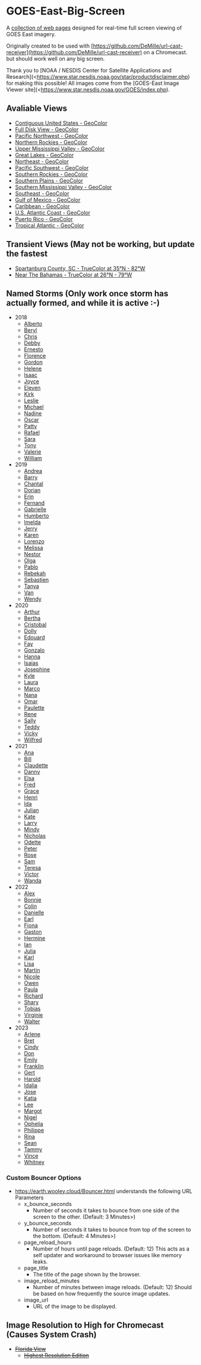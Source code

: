 # GOES-East-Big-Screen
A [collection of web pages](https://earth.wooley.cloud) designed for real-time full screen viewing of GOES East imagery.

Originally created to be used with [https://github.com/DeMille/url-cast-receiver](https://github.com/DeMille/url-cast-receiver) on a Chromecast. but should work well on any big screen.

Thank you to [NOAA / NESDIS Center for Satellite Applications and Research](<https://www.star.nesdis.noaa.gov/star/productdisclaimer.php) for making this possible!
All images come from the [GOES-East Image Viewer site](<https://www.star.nesdis.noaa.gov/GOES/index.php).


## Avaliable Views
* [Contiguous United States - GeoColor](<https://earth.wooley.cloud/Bouncer.html?image_reload_minutes=5&image_url=https://cdn.star.nesdis.noaa.gov/GOES16/ABI/CONUS/GEOCOLOR/2500x1500.jpg&page_title=CONUS View - GOES-East - GeoColor>)
* [Full Disk View - GeoColor](<https://earth.wooley.cloud/Bouncer.html?image_reload_minutes=12&image_url=https://cdn.star.nesdis.noaa.gov/GOES16/ABI/FD/GEOCOLOR/1808x1808.jpg&page_title=East Full Disk View - GOES- - GeoColor>)
* [Pacific Northwest - GeoColor](<https://earth.wooley.cloud/Bouncer.html?image_reload_minutes=5&image_url=https://cdn.star.nesdis.noaa.gov/GOES16/ABI/SECTOR/pnw/GEOCOLOR/1200x1200.jpg&page_title=Pacific Northwest - GOES-East - Sector Views - GeoColor>)
* [Northern Rockies - GeoColor](<https://earth.wooley.cloud/Bouncer.html?image_reload_minutes=5&image_url=https://cdn.star.nesdis.noaa.gov/GOES16/ABI/SECTOR/nr/GEOCOLOR/1200x1200.jpg&page_title=Northern Rockies - GOES-East - Sector Views - GeoColor>)
* [Upper Mississippi Valley - GeoColor](<https://earth.wooley.cloud/Bouncer.html?image_reload_minutes=5&image_url=https://cdn.star.nesdis.noaa.gov/GOES16/ABI/SECTOR/umv/GEOCOLOR/1200x1200.jpg&page_title=Upper Mississippi Valley - GOES-East - Sector Views - GeoColor>)
* [Great Lakes - GeoColor](<https://earth.wooley.cloud/Bouncer.html?image_reload_minutes=5&image_url=https://cdn.star.nesdis.noaa.gov/GOES16/ABI/SECTOR/cgl/GEOCOLOR/1200x1200.jpg&page_title=Great Lakes - GOES-East - Sector Views - GeoColor>)
* [Northeast - GeoColor](<https://earth.wooley.cloud/Bouncer.html?image_reload_minutes=5&image_url=https://cdn.star.nesdis.noaa.gov/GOES16/ABI/SECTOR/ne/GEOCOLOR/1200x1200.jpg&page_title=Northeast - GOES-East - Sector Views - GeoColor>)
* [Pacific Southwest - GeoColor](<https://earth.wooley.cloud/Bouncer.html?image_reload_minutes=5&image_url=https://cdn.star.nesdis.noaa.gov/GOES16/ABI/SECTOR/psw/GEOCOLOR/1200x1200.jpg&page_title=Pacific Southwest - GOES-East - Sector Views - GeoColor>)
* [Southern Rockies - GeoColor](<https://earth.wooley.cloud/Bouncer.html?image_reload_minutes=5&image_url=https://cdn.star.nesdis.noaa.gov/GOES16/ABI/SECTOR/sr/GEOCOLOR/1200x1200.jpg&page_title=Southern Rockies - GOES-East - Sector Views - GeoColor>)
* [Southern Plains - GeoColor](<https://earth.wooley.cloud/Bouncer.html?image_reload_minutes=5&image_url=https://cdn.star.nesdis.noaa.gov/GOES16/ABI/SECTOR/sp/GEOCOLOR/1200x1200.jpg&page_title=Southern Plains - GOES-East - Sector Views - GeoColor>)
* [Southern Mississippi Valley - GeoColor](<https://earth.wooley.cloud/Bouncer.html?image_reload_minutes=5&image_url=https://cdn.star.nesdis.noaa.gov/GOES16/ABI/SECTOR/smv/GEOCOLOR/1200x1200.jpg&page_title=Southern Mississippi Valley - GOES-East - Sector Views - GeoColor>)
* [Southeast - GeoColor](<https://earth.wooley.cloud/Bouncer.html?image_reload_minutes=5&image_url=https://cdn.star.nesdis.noaa.gov/GOES16/ABI/SECTOR/se/GEOCOLOR/1200x1200.jpg&page_title=Southeast - GOES-East - Sector Views - GeoColor>)
* [Gulf of Mexico - GeoColor](<https://earth.wooley.cloud/Bouncer.html?image_reload_minutes=6&image_url=https://cdn.star.nesdis.noaa.gov/GOES16/ABI/SECTOR/gm/GEOCOLOR/2001x2000.jpg&page_title=Gulf of Mexico - GOES-East - Sector Views - GeoColor>)
* [Caribbean - GeoColor](<https://earth.wooley.cloud/Bouncer.html?image_reload_minutes=11&image_url=https://cdn.star.nesdis.noaa.gov/GOES16/ABI/SECTOR/car/GEOCOLOR/2000x2000.jpg&page_title=Caribbean - GOES-East - Sector Views - GeoColor>)
* [U.S. Atlantic Coast - GeoColor](<https://earth.wooley.cloud/Bouncer.html?image_reload_minutes=6&image_url=https://cdn.star.nesdis.noaa.gov/GOES16/ABI/SECTOR/eus/GEOCOLOR/2001x2000.jpg&page_title=U.S. Atlantic Coast - GOES-East - Sector Views - GeoColor>)
* [Puerto Rico - GeoColor](<https://earth.wooley.cloud/Bouncer.html?image_reload_minutes=6&image_url=https://cdn.star.nesdis.noaa.gov/GOES16/ABI/SECTOR/pr/GEOCOLOR/latest.jpg&page_title=Puerto Rico - GOES-East - Sector Views - GeoColor>)
* [Tropical Atlantic - GeoColor](<https://earth.wooley.cloud/Bouncer.html?image_reload_minutes=25&image_url=https://cdn.star.nesdis.noaa.gov/GOES16/ABI/SECTOR/taw/GEOCOLOR/3600x2160.jpg&page_title=Tropical Atlantic - GOES-East - Sector Views - wide view - GeoColor>)

## Transient Views (May not be working, but update the fastest
* [Spartanburg County, SC - TrueColor at 35°N - 82°W](<https://earth.wooley.cloud/Bouncer.html?image_reload_minutes=1&image_url=https://cdn.star.nesdis.noaa.gov/GOES16/ABI/MESO/35N-82W/TRUECOLOR/latest.jpg&page_title=Spartanburg County, SC - GOES-East Mesoscale View - TrueColor at 35°N - 82°W>)
* [Near The Bahamas - TrueColor at 26°N - 79°W](<https://earth.wooley.cloud/Bouncer.html?image_reload_minutes=1&image_url=https://cdn.star.nesdis.noaa.gov/GOES16/ABI/MESO/26N-79W/TRUECOLOR/latest.jpg&page_title=Near The Bahamas - GOES-East Mesoscale View - TrueColor at 26°N - 79°W>)

## Named Storms (Only work once storm has actually formed, and while it is active :-)
* 2018
  * [Alberto](<https://earth.wooley.cloud/Bouncer.html?image_reload_minutes=15&image_url=https://cdn.star.nesdis.noaa.gov/GOES16/ABI/FLOATER/AL012018/TRUECOLOR/latest.jpg&page_title=Alberto - Storm floater images - TrueColor>)
  * [Beryl](<https://earth.wooley.cloud/Bouncer.html?image_reload_minutes=15&image_url=https://cdn.star.nesdis.noaa.gov/GOES16/ABI/FLOATER/AL022018/TRUECOLOR/latest.jpg&page_title=Beryl - Storm floater images - TrueColor>)
  * [Chris](<https://earth.wooley.cloud/Bouncer.html?image_reload_minutes=15&image_url=https://cdn.star.nesdis.noaa.gov/GOES16/ABI/FLOATER/AL032018/TRUECOLOR/latest.jpg&page_title=Chris - Storm floater images - TrueColor>)
  * [Debby](<https://earth.wooley.cloud/Bouncer.html?image_reload_minutes=15&image_url=https://cdn.star.nesdis.noaa.gov/GOES16/ABI/FLOATER/AL042018/TRUECOLOR/latest.jpg&page_title=Debby - Storm floater images - TrueColor>)
  * [Ernesto](<https://earth.wooley.cloud/Bouncer.html?image_reload_minutes=15&image_url=https://cdn.star.nesdis.noaa.gov/GOES16/ABI/FLOATER/AL052018/TRUECOLOR/latest.jpg&page_title=Ernesto - Storm floater images - TrueColor>)
  * [Florence](<https://earth.wooley.cloud/Bouncer.html?image_reload_minutes=15&image_url=https://cdn.star.nesdis.noaa.gov/GOES16/ABI/FLOATER/AL062018/TRUECOLOR/latest.jpg&page_title=Florence - Storm floater images - TrueColor>)
  * [Gordon](<https://earth.wooley.cloud/Bouncer.html?image_reload_minutes=15&image_url=https://cdn.star.nesdis.noaa.gov/GOES16/ABI/FLOATER/AL072018/TRUECOLOR/latest.jpg&page_title=Gordon - Storm floater images - TrueColor>)
  * [Helene](<https://earth.wooley.cloud/Bouncer.html?image_reload_minutes=15&image_url=https://cdn.star.nesdis.noaa.gov/GOES16/ABI/FLOATER/AL082018/TRUECOLOR/latest.jpg&page_title=Helene - Storm floater images - TrueColor>)
  * [Isaac](<https://earth.wooley.cloud/Bouncer.html?image_reload_minutes=15&image_url=https://cdn.star.nesdis.noaa.gov/GOES16/ABI/FLOATER/AL092018/TRUECOLOR/latest.jpg&page_title=Isaac - Storm floater images - TrueColor>)
  * [Joyce](<https://earth.wooley.cloud/Bouncer.html?image_reload_minutes=15&image_url=https://cdn.star.nesdis.noaa.gov/GOES16/ABI/FLOATER/AL102018/TRUECOLOR/latest.jpg&page_title=Joyce - Storm floater images - TrueColor>)
  * [Eleven](<https://earth.wooley.cloud/Bouncer.html?image_reload_minutes=15&image_url=https://cdn.star.nesdis.noaa.gov/GOES16/ABI/FLOATER/AL112018/TRUECOLOR/latest.jpg&page_title=Eleven - Storm floater images - TrueColor>)
  * [Kirk](<https://earth.wooley.cloud/Bouncer.html?image_reload_minutes=15&image_url=https://cdn.star.nesdis.noaa.gov/GOES16/ABI/FLOATER/AL122018/TRUECOLOR/latest.jpg&page_title=Kirk - Storm floater images - TrueColor>)
  * [Leslie](<https://earth.wooley.cloud/Bouncer.html?image_reload_minutes=15&image_url=https://cdn.star.nesdis.noaa.gov/GOES16/ABI/FLOATER/AL132018/TRUECOLOR/latest.jpg&page_title=Leslie - Storm floater images - TrueColor>)
  * [Michael](<https://earth.wooley.cloud/Bouncer.html?image_reload_minutes=15&image_url=https://cdn.star.nesdis.noaa.gov/GOES16/ABI/FLOATER/AL142018/TRUECOLOR/latest.jpg&page_title=Michael - Storm floater images - TrueColor>)
  * [Nadine](<https://earth.wooley.cloud/Bouncer.html?image_reload_minutes=15&image_url=https://cdn.star.nesdis.noaa.gov/GOES16/ABI/FLOATER/AL152018/TRUECOLOR/latest.jpg&page_title=Nadine - Storm floater images - TrueColor>)
  * [Oscar](<https://earth.wooley.cloud/Bouncer.html?image_reload_minutes=15&image_url=https://cdn.star.nesdis.noaa.gov/GOES16/ABI/FLOATER/AL162018/TRUECOLOR/latest.jpg&page_title=Oscar - Storm floater images - TrueColor>)
  * [Patty](<https://earth.wooley.cloud/Bouncer.html?image_reload_minutes=15&image_url=https://cdn.star.nesdis.noaa.gov/GOES16/ABI/FLOATER/AL172018/TRUECOLOR/latest.jpg&page_title=Patty - Storm floater images - TrueColor>)
  * [Rafael](<https://earth.wooley.cloud/Bouncer.html?image_reload_minutes=15&image_url=https://cdn.star.nesdis.noaa.gov/GOES16/ABI/FLOATER/AL182018/TRUECOLOR/latest.jpg&page_title=Rafael - Storm floater images - TrueColor>)
  * [Sara](<https://earth.wooley.cloud/Bouncer.html?image_reload_minutes=15&image_url=https://cdn.star.nesdis.noaa.gov/GOES16/ABI/FLOATER/AL192018/TRUECOLOR/latest.jpg&page_title=Sara - Storm floater images - TrueColor>)
  * [Tony](<https://earth.wooley.cloud/Bouncer.html?image_reload_minutes=15&image_url=https://cdn.star.nesdis.noaa.gov/GOES16/ABI/FLOATER/AL202018/TRUECOLOR/latest.jpg&page_title=Tony - Storm floater images - TrueColor>)
  * [Valerie](<https://earth.wooley.cloud/Bouncer.html?image_reload_minutes=15&image_url=https://cdn.star.nesdis.noaa.gov/GOES16/ABI/FLOATER/AL212018/TRUECOLOR/latest.jpg&page_title=Valerie - Storm floater images - TrueColor>)
  * [William](<https://earth.wooley.cloud/Bouncer.html?image_reload_minutes=15&image_url=https://cdn.star.nesdis.noaa.gov/GOES16/ABI/FLOATER/AL222018/TRUECOLOR/latest.jpg&page_title=William - Storm floater images - TrueColor>)
* 2019
  * [Andrea](<https://earth.wooley.cloud/Bouncer.html?image_reload_minutes=15&image_url=https://cdn.star.nesdis.noaa.gov/GOES16/ABI/FLOATER/AL012019/TRUECOLOR/latest.jpg&page_title=Andrea - Storm floater images - TrueColor>)
  * [Barry](<https://earth.wooley.cloud/Bouncer.html?image_reload_minutes=15&image_url=https://cdn.star.nesdis.noaa.gov/GOES16/ABI/FLOATER/AL022019/TRUECOLOR/latest.jpg&page_title=Barry - Storm floater images - TrueColor>)
  * [Chantal](<https://earth.wooley.cloud/Bouncer.html?image_reload_minutes=15&image_url=https://cdn.star.nesdis.noaa.gov/GOES16/ABI/FLOATER/AL032019/TRUECOLOR/latest.jpg&page_title=Chantal - Storm floater images - TrueColor>)
  * [Dorian](<https://earth.wooley.cloud/Bouncer.html?image_reload_minutes=15&image_url=https://cdn.star.nesdis.noaa.gov/GOES16/ABI/FLOATER/AL042019/TRUECOLOR/latest.jpg&page_title=Dorian - Storm floater images - TrueColor>)
  * [Erin](<https://earth.wooley.cloud/Bouncer.html?image_reload_minutes=15&image_url=https://cdn.star.nesdis.noaa.gov/GOES16/ABI/FLOATER/AL052019/TRUECOLOR/latest.jpg&page_title=Erin - Storm floater images - TrueColor>)
  * [Fernand](<https://earth.wooley.cloud/Bouncer.html?image_reload_minutes=15&image_url=https://cdn.star.nesdis.noaa.gov/GOES16/ABI/FLOATER/AL062019/TRUECOLOR/latest.jpg&page_title=Fernand - Storm floater images - TrueColor>)
  * [Gabrielle](<https://earth.wooley.cloud/Bouncer.html?image_reload_minutes=15&image_url=https://cdn.star.nesdis.noaa.gov/GOES16/ABI/FLOATER/AL072019/TRUECOLOR/latest.jpg&page_title=Gabrielle - Storm floater images - TrueColor>)
  * [Humberto](<https://earth.wooley.cloud/Bouncer.html?image_reload_minutes=15&image_url=https://cdn.star.nesdis.noaa.gov/GOES16/ABI/FLOATER/AL082019/TRUECOLOR/latest.jpg&page_title=Humberto - Storm floater images - TrueColor>)
  * [Imelda](<https://earth.wooley.cloud/Bouncer.html?image_reload_minutes=15&image_url=https://cdn.star.nesdis.noaa.gov/GOES16/ABI/FLOATER/AL092019/TRUECOLOR/latest.jpg&page_title=Imelda - Storm floater images - TrueColor>)
  * [Jerry](<https://earth.wooley.cloud/Bouncer.html?image_reload_minutes=15&image_url=https://cdn.star.nesdis.noaa.gov/GOES16/ABI/FLOATER/AL102019/TRUECOLOR/latest.jpg&page_title=Jerry - Storm floater images - TrueColor>)
  * [Karen](<https://earth.wooley.cloud/Bouncer.html?image_reload_minutes=15&image_url=https://cdn.star.nesdis.noaa.gov/GOES16/ABI/FLOATER/AL112019/TRUECOLOR/latest.jpg&page_title=Karen - Storm floater images - TrueColor>)
  * [Lorenzo](<https://earth.wooley.cloud/Bouncer.html?image_reload_minutes=15&image_url=https://cdn.star.nesdis.noaa.gov/GOES16/ABI/FLOATER/AL122019/TRUECOLOR/latest.jpg&page_title=Lorenzo - Storm floater images - TrueColor>)
  * [Melissa](<https://earth.wooley.cloud/Bouncer.html?image_reload_minutes=15&image_url=https://cdn.star.nesdis.noaa.gov/GOES16/ABI/FLOATER/AL132019/TRUECOLOR/latest.jpg&page_title=Melissa - Storm floater images - TrueColor>)
  * [Nestor](<https://earth.wooley.cloud/Bouncer.html?image_reload_minutes=15&image_url=https://cdn.star.nesdis.noaa.gov/GOES16/ABI/FLOATER/AL142019/TRUECOLOR/latest.jpg&page_title=Nestor - Storm floater images - TrueColor>)
  * [Olga](<https://earth.wooley.cloud/Bouncer.html?image_reload_minutes=15&image_url=https://cdn.star.nesdis.noaa.gov/GOES16/ABI/FLOATER/AL152019/TRUECOLOR/latest.jpg&page_title=Olga - Storm floater images - TrueColor>)
  * [Pablo](<https://earth.wooley.cloud/Bouncer.html?image_reload_minutes=15&image_url=https://cdn.star.nesdis.noaa.gov/GOES16/ABI/FLOATER/AL162019/TRUECOLOR/latest.jpg&page_title=Pablo - Storm floater images - TrueColor>)
  * [Rebekah](<https://earth.wooley.cloud/Bouncer.html?image_reload_minutes=15&image_url=https://cdn.star.nesdis.noaa.gov/GOES16/ABI/FLOATER/AL172019/TRUECOLOR/latest.jpg&page_title=Rebekah - Storm floater images - TrueColor>)
  * [Sebastien](<https://earth.wooley.cloud/Bouncer.html?image_reload_minutes=15&image_url=https://cdn.star.nesdis.noaa.gov/GOES16/ABI/FLOATER/AL182019/TRUECOLOR/latest.jpg&page_title=Sebastien - Storm floater images - TrueColor>)
  * [Tanya](<https://earth.wooley.cloud/Bouncer.html?image_reload_minutes=15&image_url=https://cdn.star.nesdis.noaa.gov/GOES16/ABI/FLOATER/AL192019/TRUECOLOR/latest.jpg&page_title=Tanya - Storm floater images - TrueColor>)
  * [Van](<https://earth.wooley.cloud/Bouncer.html?image_reload_minutes=15&image_url=https://cdn.star.nesdis.noaa.gov/GOES16/ABI/FLOATER/AL202019/TRUECOLOR/latest.jpg&page_title=Van - Storm floater images - TrueColor>)
  * [Wendy](<https://earth.wooley.cloud/Bouncer.html?image_reload_minutes=15&image_url=https://cdn.star.nesdis.noaa.gov/GOES16/ABI/FLOATER/AL212019/TRUECOLOR/latest.jpg&page_title=Wendy - Storm floater images - TrueColor>)
* 2020
  * [Arthur](<https://earth.wooley.cloud/Bouncer.html?image_reload_minutes=15&image_url=https://cdn.star.nesdis.noaa.gov/GOES16/ABI/FLOATER/AL012020/TRUECOLOR/latest.jpg&page_title=Arthur - Storm floater images - TrueColor>)
  * [Bertha](<https://earth.wooley.cloud/Bouncer.html?image_reload_minutes=15&image_url=https://cdn.star.nesdis.noaa.gov/GOES16/ABI/FLOATER/AL022020/TRUECOLOR/latest.jpg&page_title=Bertha - Storm floater images - TrueColor>)
  * [Cristobal](<https://earth.wooley.cloud/Bouncer.html?image_reload_minutes=15&image_url=https://cdn.star.nesdis.noaa.gov/GOES16/ABI/FLOATER/AL032020/TRUECOLOR/latest.jpg&page_title=Cristobal - Storm floater images - TrueColor>)
  * [Dolly](<https://earth.wooley.cloud/Bouncer.html?image_reload_minutes=15&image_url=https://cdn.star.nesdis.noaa.gov/GOES16/ABI/FLOATER/AL042020/TRUECOLOR/latest.jpg&page_title=Dolly - Storm floater images - TrueColor>)
  * [Edouard](<https://earth.wooley.cloud/Bouncer.html?image_reload_minutes=15&image_url=https://cdn.star.nesdis.noaa.gov/GOES16/ABI/FLOATER/AL052020/TRUECOLOR/latest.jpg&page_title=Edouard - Storm floater images - TrueColor>)
  * [Fay](<https://earth.wooley.cloud/Bouncer.html?image_reload_minutes=15&image_url=https://cdn.star.nesdis.noaa.gov/GOES16/ABI/FLOATER/AL062020/TRUECOLOR/latest.jpg&page_title=Fay - Storm floater images - TrueColor>)
  * [Gonzalo](<https://earth.wooley.cloud/Bouncer.html?image_reload_minutes=15&image_url=https://cdn.star.nesdis.noaa.gov/GOES16/ABI/FLOATER/AL072020/TRUECOLOR/latest.jpg&page_title=Gonzalo - Storm floater images - TrueColor>)
  * [Hanna](<https://earth.wooley.cloud/Bouncer.html?image_reload_minutes=15&image_url=https://cdn.star.nesdis.noaa.gov/GOES16/ABI/FLOATER/AL082020/TRUECOLOR/latest.jpg&page_title=Hanna - Storm floater images - TrueColor>)
  * [Isaias](<https://earth.wooley.cloud/Bouncer.html?image_reload_minutes=15&image_url=https://cdn.star.nesdis.noaa.gov/GOES16/ABI/FLOATER/AL092020/TRUECOLOR/latest.jpg&page_title=Isaias - Storm floater images - TrueColor>)
  * [Josephine](<https://earth.wooley.cloud/Bouncer.html?image_reload_minutes=15&image_url=https://cdn.star.nesdis.noaa.gov/GOES16/ABI/FLOATER/AL102020/TRUECOLOR/latest.jpg&page_title=Josephine - Storm floater images - TrueColor>)
  * [Kyle](<https://earth.wooley.cloud/Bouncer.html?image_reload_minutes=15&image_url=https://cdn.star.nesdis.noaa.gov/GOES16/ABI/FLOATER/AL112020/TRUECOLOR/latest.jpg&page_title=Kyle - Storm floater images - TrueColor>)
  * [Laura](<https://earth.wooley.cloud/Bouncer.html?image_reload_minutes=15&image_url=https://cdn.star.nesdis.noaa.gov/GOES16/ABI/FLOATER/AL122020/TRUECOLOR/latest.jpg&page_title=Laura - Storm floater images - TrueColor>)
  * [Marco](<https://earth.wooley.cloud/Bouncer.html?image_reload_minutes=15&image_url=https://cdn.star.nesdis.noaa.gov/GOES16/ABI/FLOATER/AL132020/TRUECOLOR/latest.jpg&page_title=Marco - Storm floater images - TrueColor>)
  * [Nana](<https://earth.wooley.cloud/Bouncer.html?image_reload_minutes=15&image_url=https://cdn.star.nesdis.noaa.gov/GOES16/ABI/FLOATER/AL142020/TRUECOLOR/latest.jpg&page_title=Nana - Storm floater images - TrueColor>)
  * [Omar](<https://earth.wooley.cloud/Bouncer.html?image_reload_minutes=15&image_url=https://cdn.star.nesdis.noaa.gov/GOES16/ABI/FLOATER/AL152020/TRUECOLOR/latest.jpg&page_title=Omar - Storm floater images - TrueColor>)
  * [Paulette](<https://earth.wooley.cloud/Bouncer.html?image_reload_minutes=15&image_url=https://cdn.star.nesdis.noaa.gov/GOES16/ABI/FLOATER/AL162020/TRUECOLOR/latest.jpg&page_title=Paulette - Storm floater images - TrueColor>)
  * [Rene](<https://earth.wooley.cloud/Bouncer.html?image_reload_minutes=15&image_url=https://cdn.star.nesdis.noaa.gov/GOES16/ABI/FLOATER/AL172020/TRUECOLOR/latest.jpg&page_title=Rene - Storm floater images - TrueColor>)
  * [Sally](<https://earth.wooley.cloud/Bouncer.html?image_reload_minutes=15&image_url=https://cdn.star.nesdis.noaa.gov/GOES16/ABI/FLOATER/AL182020/TRUECOLOR/latest.jpg&page_title=Sally - Storm floater images - TrueColor>)
  * [Teddy](<https://earth.wooley.cloud/Bouncer.html?image_reload_minutes=15&image_url=https://cdn.star.nesdis.noaa.gov/GOES16/ABI/FLOATER/AL192020/TRUECOLOR/latest.jpg&page_title=Teddy - Storm floater images - TrueColor>)
  * [Vicky](<https://earth.wooley.cloud/Bouncer.html?image_reload_minutes=15&image_url=https://cdn.star.nesdis.noaa.gov/GOES16/ABI/FLOATER/AL202020/TRUECOLOR/latest.jpg&page_title=Vicky - Storm floater images - TrueColor>)
  * [Wilfred](<https://earth.wooley.cloud/Bouncer.html?image_reload_minutes=15&image_url=https://cdn.star.nesdis.noaa.gov/GOES16/ABI/FLOATER/AL212020/TRUECOLOR/latest.jpg&page_title=Wilfred - Storm floater images - TrueColor>)
* 2021
  * [Ana](<https://earth.wooley.cloud/Bouncer.html?image_reload_minutes=15&image_url=https://cdn.star.nesdis.noaa.gov/GOES16/ABI/FLOATER/AL012021/TRUECOLOR/latest.jpg&page_title=Ana - Storm floater images - TrueColor>)
  * [Bill](<https://earth.wooley.cloud/Bouncer.html?image_reload_minutes=15&image_url=https://cdn.star.nesdis.noaa.gov/GOES16/ABI/FLOATER/AL022021/TRUECOLOR/latest.jpg&page_title=Bill - Storm floater images - TrueColor>)
  * [Claudette](<https://earth.wooley.cloud/Bouncer.html?image_reload_minutes=15&image_url=https://cdn.star.nesdis.noaa.gov/GOES16/ABI/FLOATER/AL032021/TRUECOLOR/latest.jpg&page_title=Claudette - Storm floater images - TrueColor>)
  * [Danny](<https://earth.wooley.cloud/Bouncer.html?image_reload_minutes=15&image_url=https://cdn.star.nesdis.noaa.gov/GOES16/ABI/FLOATER/AL042021/TRUECOLOR/latest.jpg&page_title=Danny - Storm floater images - TrueColor>)
  * [Elsa](<https://earth.wooley.cloud/Bouncer.html?image_reload_minutes=15&image_url=https://cdn.star.nesdis.noaa.gov/GOES16/ABI/FLOATER/AL052021/TRUECOLOR/latest.jpg&page_title=Elsa - Storm floater images - TrueColor>)
  * [Fred](<https://earth.wooley.cloud/Bouncer.html?image_reload_minutes=15&image_url=https://cdn.star.nesdis.noaa.gov/GOES16/ABI/FLOATER/AL062021/TRUECOLOR/latest.jpg&page_title=Fred - Storm floater images - TrueColor>)
  * [Grace](<https://earth.wooley.cloud/Bouncer.html?image_reload_minutes=15&image_url=https://cdn.star.nesdis.noaa.gov/GOES16/ABI/FLOATER/AL072021/TRUECOLOR/latest.jpg&page_title=Grace - Storm floater images - TrueColor>)
  * [Henri](<https://earth.wooley.cloud/Bouncer.html?image_reload_minutes=15&image_url=https://cdn.star.nesdis.noaa.gov/GOES16/ABI/FLOATER/AL082021/TRUECOLOR/latest.jpg&page_title=Henri - Storm floater images - TrueColor>)
  * [Ida](<https://earth.wooley.cloud/Bouncer.html?image_reload_minutes=15&image_url=https://cdn.star.nesdis.noaa.gov/GOES16/ABI/FLOATER/AL092021/TRUECOLOR/latest.jpg&page_title=Ida - Storm floater images - TrueColor>)
  * [Julian](<https://earth.wooley.cloud/Bouncer.html?image_reload_minutes=15&image_url=https://cdn.star.nesdis.noaa.gov/GOES16/ABI/FLOATER/AL102021/TRUECOLOR/latest.jpg&page_title=Julian - Storm floater images - TrueColor>)
  * [Kate](<https://earth.wooley.cloud/Bouncer.html?image_reload_minutes=15&image_url=https://cdn.star.nesdis.noaa.gov/GOES16/ABI/FLOATER/AL112021/TRUECOLOR/latest.jpg&page_title=Kate - Storm floater images - TrueColor>)
  * [Larry](<https://earth.wooley.cloud/Bouncer.html?image_reload_minutes=15&image_url=https://cdn.star.nesdis.noaa.gov/GOES16/ABI/FLOATER/AL122021/TRUECOLOR/latest.jpg&page_title=Larry - Storm floater images - TrueColor>)
  * [Mindy](<https://earth.wooley.cloud/Bouncer.html?image_reload_minutes=15&image_url=https://cdn.star.nesdis.noaa.gov/GOES16/ABI/FLOATER/AL132021/TRUECOLOR/latest.jpg&page_title=Mindy - Storm floater images - TrueColor>)
  * [Nicholas](<https://earth.wooley.cloud/Bouncer.html?image_reload_minutes=15&image_url=https://cdn.star.nesdis.noaa.gov/GOES16/ABI/FLOATER/AL142021/TRUECOLOR/latest.jpg&page_title=Nicholas - Storm floater images - TrueColor>)
  * [Odette](<https://earth.wooley.cloud/Bouncer.html?image_reload_minutes=15&image_url=https://cdn.star.nesdis.noaa.gov/GOES16/ABI/FLOATER/AL152021/TRUECOLOR/latest.jpg&page_title=Odette - Storm floater images - TrueColor>)
  * [Peter](<https://earth.wooley.cloud/Bouncer.html?image_reload_minutes=15&image_url=https://cdn.star.nesdis.noaa.gov/GOES16/ABI/FLOATER/AL162021/TRUECOLOR/latest.jpg&page_title=Peter - Storm floater images - TrueColor>)
  * [Rose](<https://earth.wooley.cloud/Bouncer.html?image_reload_minutes=15&image_url=https://cdn.star.nesdis.noaa.gov/GOES16/ABI/FLOATER/AL172021/TRUECOLOR/latest.jpg&page_title=Rose - Storm floater images - TrueColor>)
  * [Sam](<https://earth.wooley.cloud/Bouncer.html?image_reload_minutes=15&image_url=https://cdn.star.nesdis.noaa.gov/GOES16/ABI/FLOATER/AL182021/TRUECOLOR/latest.jpg&page_title=Sam - Storm floater images - TrueColor>)
  * [Teresa](<https://earth.wooley.cloud/Bouncer.html?image_reload_minutes=15&image_url=https://cdn.star.nesdis.noaa.gov/GOES16/ABI/FLOATER/AL192021/TRUECOLOR/latest.jpg&page_title=Teresa - Storm floater images - TrueColor>)
  * [Victor](<https://earth.wooley.cloud/Bouncer.html?image_reload_minutes=15&image_url=https://cdn.star.nesdis.noaa.gov/GOES16/ABI/FLOATER/AL202021/TRUECOLOR/latest.jpg&page_title=Victor - Storm floater images - TrueColor>)
  * [Wanda](<https://earth.wooley.cloud/Bouncer.html?image_reload_minutes=15&image_url=https://cdn.star.nesdis.noaa.gov/GOES16/ABI/FLOATER/AL212021/TRUECOLOR/latest.jpg&page_title=Wanda - Storm floater images - TrueColor>)
* 2022
  * [Alex](<https://earth.wooley.cloud/Bouncer.html?image_reload_minutes=15&image_url=https://cdn.star.nesdis.noaa.gov/GOES16/ABI/FLOATER/AL012022/TRUECOLOR/latest.jpg&page_title=Alex - Storm floater images - TrueColor>)
  * [Bonnie](<https://earth.wooley.cloud/Bouncer.html?image_reload_minutes=15&image_url=https://cdn.star.nesdis.noaa.gov/GOES16/ABI/FLOATER/AL022022/TRUECOLOR/latest.jpg&page_title=Bonnie - Storm floater images - TrueColor>)
  * [Colin](<https://earth.wooley.cloud/Bouncer.html?image_reload_minutes=15&image_url=https://cdn.star.nesdis.noaa.gov/GOES16/ABI/FLOATER/AL032022/TRUECOLOR/latest.jpg&page_title=Colin - Storm floater images - TrueColor>)
  * [Danielle](<https://earth.wooley.cloud/Bouncer.html?image_reload_minutes=15&image_url=https://cdn.star.nesdis.noaa.gov/GOES16/ABI/FLOATER/AL042022/TRUECOLOR/latest.jpg&page_title=Danielle - Storm floater images - TrueColor>)
  * [Earl](<https://earth.wooley.cloud/Bouncer.html?image_reload_minutes=15&image_url=https://cdn.star.nesdis.noaa.gov/GOES16/ABI/FLOATER/AL052022/TRUECOLOR/latest.jpg&page_title=Earl - Storm floater images - TrueColor>)
  * [Fiona](<https://earth.wooley.cloud/Bouncer.html?image_reload_minutes=15&image_url=https://cdn.star.nesdis.noaa.gov/GOES16/ABI/FLOATER/AL062022/TRUECOLOR/latest.jpg&page_title=Fiona - Storm floater images - TrueColor>)
  * [Gaston](<https://earth.wooley.cloud/Bouncer.html?image_reload_minutes=15&image_url=https://cdn.star.nesdis.noaa.gov/GOES16/ABI/FLOATER/AL072022/TRUECOLOR/latest.jpg&page_title=Gaston - Storm floater images - TrueColor>)
  * [Hermine](<https://earth.wooley.cloud/Bouncer.html?image_reload_minutes=15&image_url=https://cdn.star.nesdis.noaa.gov/GOES16/ABI/FLOATER/AL082022/TRUECOLOR/latest.jpg&page_title=Hermine - Storm floater images - TrueColor>)
  * [Ian](<https://earth.wooley.cloud/Bouncer.html?image_reload_minutes=15&image_url=https://cdn.star.nesdis.noaa.gov/GOES16/ABI/FLOATER/AL092022/TRUECOLOR/latest.jpg&page_title=Ian - Storm floater images - TrueColor>)
  * [Julia](<https://earth.wooley.cloud/Bouncer.html?image_reload_minutes=15&image_url=https://cdn.star.nesdis.noaa.gov/GOES16/ABI/FLOATER/AL102022/TRUECOLOR/latest.jpg&page_title=Julia - Storm floater images - TrueColor>)
  * [Karl](<https://earth.wooley.cloud/Bouncer.html?image_reload_minutes=15&image_url=https://cdn.star.nesdis.noaa.gov/GOES16/ABI/FLOATER/AL112022/TRUECOLOR/latest.jpg&page_title=Karl - Storm floater images - TrueColor>)
  * [Lisa](<https://earth.wooley.cloud/Bouncer.html?image_reload_minutes=15&image_url=https://cdn.star.nesdis.noaa.gov/GOES16/ABI/FLOATER/AL122022/TRUECOLOR/latest.jpg&page_title=Lisa - Storm floater images - TrueColor>)
  * [Martin](<https://earth.wooley.cloud/Bouncer.html?image_reload_minutes=15&image_url=https://cdn.star.nesdis.noaa.gov/GOES16/ABI/FLOATER/AL132022/TRUECOLOR/latest.jpg&page_title=Martin - Storm floater images - TrueColor>)
  * [Nicole](<https://earth.wooley.cloud/Bouncer.html?image_reload_minutes=15&image_url=https://cdn.star.nesdis.noaa.gov/GOES16/ABI/FLOATER/AL142022/TRUECOLOR/latest.jpg&page_title=Nicole - Storm floater images - TrueColor>)
  * [Owen](<https://earth.wooley.cloud/Bouncer.html?image_reload_minutes=15&image_url=https://cdn.star.nesdis.noaa.gov/GOES16/ABI/FLOATER/AL152022/TRUECOLOR/latest.jpg&page_title=Owen - Storm floater images - TrueColor>)
  * [Paula](<https://earth.wooley.cloud/Bouncer.html?image_reload_minutes=15&image_url=https://cdn.star.nesdis.noaa.gov/GOES16/ABI/FLOATER/AL162022/TRUECOLOR/latest.jpg&page_title=Paula - Storm floater images - TrueColor>)
  * [Richard](<https://earth.wooley.cloud/Bouncer.html?image_reload_minutes=15&image_url=https://cdn.star.nesdis.noaa.gov/GOES16/ABI/FLOATER/AL172022/TRUECOLOR/latest.jpg&page_title=Richard - Storm floater images - TrueColor>)
  * [Shary](<https://earth.wooley.cloud/Bouncer.html?image_reload_minutes=15&image_url=https://cdn.star.nesdis.noaa.gov/GOES16/ABI/FLOATER/AL182022/TRUECOLOR/latest.jpg&page_title=Shary - Storm floater images - TrueColor>)
  * [Tobias](<https://earth.wooley.cloud/Bouncer.html?image_reload_minutes=15&image_url=https://cdn.star.nesdis.noaa.gov/GOES16/ABI/FLOATER/AL192022/TRUECOLOR/latest.jpg&page_title=Tobias - Storm floater images - TrueColor>)
  * [Virginie](<https://earth.wooley.cloud/Bouncer.html?image_reload_minutes=15&image_url=https://cdn.star.nesdis.noaa.gov/GOES16/ABI/FLOATER/AL202022/TRUECOLOR/latest.jpg&page_title=Virginie - Storm floater images - TrueColor>)
  * [Walter](<https://earth.wooley.cloud/Bouncer.html?image_reload_minutes=15&image_url=https://cdn.star.nesdis.noaa.gov/GOES16/ABI/FLOATER/AL212022/TRUECOLOR/latest.jpg&page_title=Walter - Storm floater images - TrueColor>)
* 2023
  * [Arlene](<https://earth.wooley.cloud/Bouncer.html?image_reload_minutes=15&image_url=https://cdn.star.nesdis.noaa.gov/GOES16/ABI/FLOATER/AL012023/TRUECOLOR/latest.jpg&page_title=Arlene - Storm floater images - TrueColor>)
  * [Bret](<https://earth.wooley.cloud/Bouncer.html?image_reload_minutes=15&image_url=https://cdn.star.nesdis.noaa.gov/GOES16/ABI/FLOATER/AL022023/TRUECOLOR/latest.jpg&page_title=Bret - Storm floater images - TrueColor>)
  * [Cindy](<https://earth.wooley.cloud/Bouncer.html?image_reload_minutes=15&image_url=https://cdn.star.nesdis.noaa.gov/GOES16/ABI/FLOATER/AL032023/TRUECOLOR/latest.jpg&page_title=Cindy - Storm floater images - TrueColor>)
  * [Don](<https://earth.wooley.cloud/Bouncer.html?image_reload_minutes=15&image_url=https://cdn.star.nesdis.noaa.gov/GOES16/ABI/FLOATER/AL042023/TRUECOLOR/latest.jpg&page_title=Don - Storm floater images - TrueColor>)
  * [Emily](<https://earth.wooley.cloud/Bouncer.html?image_reload_minutes=15&image_url=https://cdn.star.nesdis.noaa.gov/GOES16/ABI/FLOATER/AL052023/TRUECOLOR/latest.jpg&page_title=Emily - Storm floater images - TrueColor>)
  * [Franklin](<https://earth.wooley.cloud/Bouncer.html?image_reload_minutes=15&image_url=https://cdn.star.nesdis.noaa.gov/GOES16/ABI/FLOATER/AL062023/TRUECOLOR/latest.jpg&page_title=Franklin - Storm floater images - TrueColor>)
  * [Gert](<https://earth.wooley.cloud/Bouncer.html?image_reload_minutes=15&image_url=https://cdn.star.nesdis.noaa.gov/GOES16/ABI/FLOATER/AL072023/TRUECOLOR/latest.jpg&page_title=Gert - Storm floater images - TrueColor>)
  * [Harold](<https://earth.wooley.cloud/Bouncer.html?image_reload_minutes=15&image_url=https://cdn.star.nesdis.noaa.gov/GOES16/ABI/FLOATER/AL082023/TRUECOLOR/latest.jpg&page_title=Harold - Storm floater images - TrueColor>)
  * [Idalia](<https://earth.wooley.cloud/Bouncer.html?image_reload_minutes=15&image_url=https://cdn.star.nesdis.noaa.gov/GOES16/ABI/FLOATER/AL092023/TRUECOLOR/latest.jpg&page_title=Idalia - Storm floater images - TrueColor>)
  * [Jose](<https://earth.wooley.cloud/Bouncer.html?image_reload_minutes=15&image_url=https://cdn.star.nesdis.noaa.gov/GOES16/ABI/FLOATER/AL102023/TRUECOLOR/latest.jpg&page_title=Jose - Storm floater images - TrueColor>)
  * [Katia](<https://earth.wooley.cloud/Bouncer.html?image_reload_minutes=15&image_url=https://cdn.star.nesdis.noaa.gov/GOES16/ABI/FLOATER/AL112023/TRUECOLOR/latest.jpg&page_title=Katia - Storm floater images - TrueColor>)
  * [Lee](<https://earth.wooley.cloud/Bouncer.html?image_reload_minutes=15&image_url=https://cdn.star.nesdis.noaa.gov/GOES16/ABI/FLOATER/AL122023/TRUECOLOR/latest.jpg&page_title=Lee - Storm floater images - TrueColor>)
  * [Margot](<https://earth.wooley.cloud/Bouncer.html?image_reload_minutes=15&image_url=https://cdn.star.nesdis.noaa.gov/GOES16/ABI/FLOATER/AL132023/TRUECOLOR/latest.jpg&page_title=Margot - Storm floater images - TrueColor>)
  * [Nigel](<https://earth.wooley.cloud/Bouncer.html?image_reload_minutes=15&image_url=https://cdn.star.nesdis.noaa.gov/GOES16/ABI/FLOATER/AL142023/TRUECOLOR/latest.jpg&page_title=Nigel - Storm floater images - TrueColor>)
  * [Ophelia](<https://earth.wooley.cloud/Bouncer.html?image_reload_minutes=15&image_url=https://cdn.star.nesdis.noaa.gov/GOES16/ABI/FLOATER/AL152023/TRUECOLOR/latest.jpg&page_title=Ophelia - Storm floater images - TrueColor>)
  * [Philippe](<https://earth.wooley.cloud/Bouncer.html?image_reload_minutes=15&image_url=https://cdn.star.nesdis.noaa.gov/GOES16/ABI/FLOATER/AL162023/TRUECOLOR/latest.jpg&page_title=Philippe - Storm floater images - TrueColor>)
  * [Rina](<https://earth.wooley.cloud/Bouncer.html?image_reload_minutes=15&image_url=https://cdn.star.nesdis.noaa.gov/GOES16/ABI/FLOATER/AL172023/TRUECOLOR/latest.jpg&page_title=Rina - Storm floater images - TrueColor>)
  * [Sean](<https://earth.wooley.cloud/Bouncer.html?image_reload_minutes=15&image_url=https://cdn.star.nesdis.noaa.gov/GOES16/ABI/FLOATER/AL182023/TRUECOLOR/latest.jpg&page_title=Sean - Storm floater images - TrueColor>)
  * [Tammy](<https://earth.wooley.cloud/Bouncer.html?image_reload_minutes=15&image_url=https://cdn.star.nesdis.noaa.gov/GOES16/ABI/FLOATER/AL192023/TRUECOLOR/latest.jpg&page_title=Tammy - Storm floater images - TrueColor>)
  * [Vince](<https://earth.wooley.cloud/Bouncer.html?image_reload_minutes=15&image_url=https://cdn.star.nesdis.noaa.gov/GOES16/ABI/FLOATER/AL202023/TRUECOLOR/latest.jpg&page_title=Vince - Storm floater images - TrueColor>)
  * [Whitney](<https://earth.wooley.cloud/Bouncer.html?image_reload_minutes=15&image_url=https://cdn.star.nesdis.noaa.gov/GOES16/ABI/FLOATER/AL212023/TRUECOLOR/latest.jpg&page_title=Whitney - Storm floater images - TrueColor>)

### Custom Bouncer Options
* https://earth.wooley.cloud/Bouncer.html understands the following URL Parameters
  * x_bounce_seconds
    * Number of seconds it takes to bounce from one side of the screen to the other. (Default: 3 Minutes>)
  * y_bounce_seconds
    * Number of seconds it takes to bounce from top of the screen to the bottom. (Default: 4 Minutes>)
  * page_reload_hours
    * Number of hours until page reloads. (Default: 12) This acts as a self updater and workaround to browser issues like memory leaks.
  * page_title
    * The title of the page shown by the browser.
  * image_reload_minutes
    * Number of minutes between image reloads. (Default: 12) Should be based on how frequently the source image updates.
  * image_url
    * URL of the image to be displayed.

## Image Resolution to High for Chromecast (Causes System Crash)
* ~~[Florida View](<Florida.html>)~~
  * ~~[Highest Resolution Edition](<Florida-Hi-res.html>)~~
